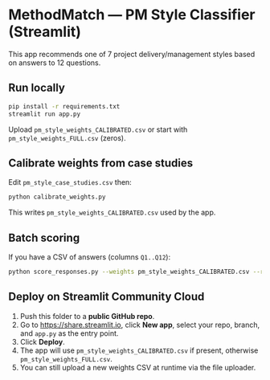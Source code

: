 # MethodMatch — PM Style Classifier (Streamlit)

This app recommends one of 7 project delivery/management styles based on answers to 12 questions.

## Run locally
```bash
pip install -r requirements.txt
streamlit run app.py
```

Upload `pm_style_weights_CALIBRATED.csv` or start with `pm_style_weights_FULL.csv` (zeros).

## Calibrate weights from case studies
Edit `pm_style_case_studies.csv` then:
```bash
python calibrate_weights.py
```
This writes `pm_style_weights_CALIBRATED.csv` used by the app.

## Batch scoring
If you have a CSV of answers (columns `Q1..Q12`):
```bash
python score_responses.py --weights pm_style_weights_CALIBRATED.csv --responses responses.csv --out scored_responses.csv
```

## Deploy on Streamlit Community Cloud
1. Push this folder to a **public GitHub repo**.
2. Go to https://share.streamlit.io, click **New app**, select your repo, branch, and `app.py` as the entry point.
3. Click **Deploy**.
4. The app will use `pm_style_weights_CALIBRATED.csv` if present, otherwise `pm_style_weights_FULL.csv`.
5. You can still upload a new weights CSV at runtime via the file uploader.